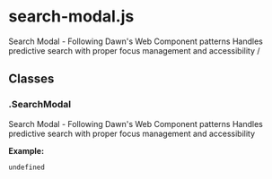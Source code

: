 # search-modal.js

Search Modal - Following Dawn's Web Component patterns Handles predictive search with proper focus management and accessibility /




## Classes


### .SearchModal
Search Modal - Following Dawn's Web Component patterns Handles predictive search with proper focus management and accessibility

**Example:**
```html
undefined
```


